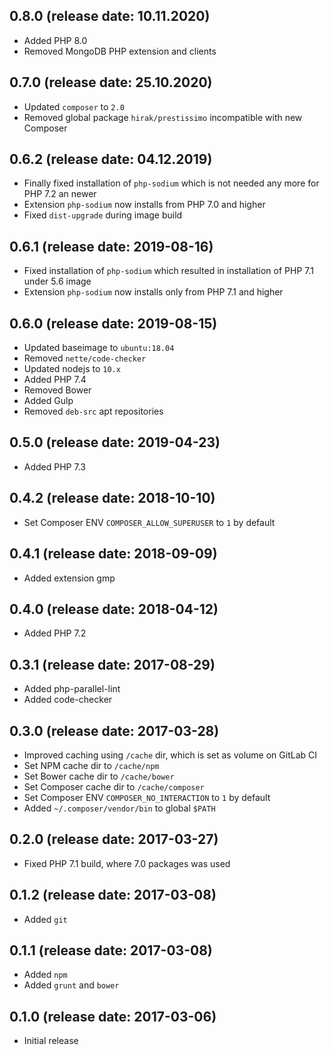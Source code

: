 ## 0.8.0 (release date: 10.11.2020)

 * Added PHP 8.0
 * Removed MongoDB PHP extension and clients

## 0.7.0 (release date: 25.10.2020)

 * Updated `composer` to `2.0`
 * Removed global package `hirak/prestissimo` incompatible with new Composer

## 0.6.2 (release date: 04.12.2019)

 * Finally fixed installation of `php-sodium` which is not needed any more for PHP 7.2 an newer
 * Extension `php-sodium` now installs from PHP 7.0 and higher
 * Fixed `dist-upgrade` during image build

## 0.6.1 (release date: 2019-08-16)

 * Fixed installation of `php-sodium` which resulted in installation of PHP 7.1 under 5.6 image
 * Extension `php-sodium` now installs only from PHP 7.1 and higher

## 0.6.0 (release date: 2019-08-15)

 * Updated baseimage to `ubuntu:18.04`
 * Removed `nette/code-checker`
 * Updated nodejs to `10.x`
 * Added PHP 7.4
 * Removed Bower
 * Added Gulp
 * Removed `deb-src` apt repositories

## 0.5.0 (release date: 2019-04-23)

 * Added PHP 7.3

## 0.4.2 (release date: 2018-10-10)

 * Set Composer ENV `COMPOSER_ALLOW_SUPERUSER` to `1` by default

## 0.4.1 (release date: 2018-09-09)

 * Added extension gmp

## 0.4.0 (release date: 2018-04-12)

 * Added PHP 7.2

## 0.3.1 (release date: 2017-08-29)

 * Added php-parallel-lint
 * Added code-checker

## 0.3.0 (release date: 2017-03-28)

 * Improved caching using `/cache` dir, which is set as volume on GitLab CI
 * Set NPM cache dir to `/cache/npm`
 * Set Bower cache dir to `/cache/bower`
 * Set Composer cache dir to `/cache/composer`
 * Set Composer ENV `COMPOSER_NO_INTERACTION` to `1` by default
 * Added `~/.composer/vendor/bin` to global `$PATH`

## 0.2.0 (release date: 2017-03-27)

 * Fixed PHP 7.1 build, where 7.0 packages was used

## 0.1.2 (release date: 2017-03-08)

 * Added `git`

## 0.1.1 (release date: 2017-03-08)

 * Added `npm`
 * Added `grunt` and `bower`

## 0.1.0 (release date: 2017-03-06)

 * Initial release
